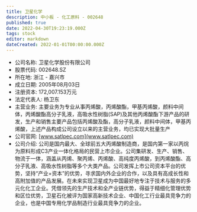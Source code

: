 ```yaml
---
title: 卫星化学
description: 中小板 - 化工原料 - 002648
published: true
date: 2022-04-30T19:23:19.000Z
tags: stock
editor: markdown
dateCreated: 2022-01-01T00:00:00.000Z
---
```


- 公司名称: 卫星化学股份有限公司
- 股票代码: 002648.SZ
- 所在地: 浙江 - 嘉兴市
- 成立日期: 2005年08月03日
- 注册资本: 172,007.153万元
- 法定代表人: 杨卫东
- 主营业务: 主要业务为专业从事丙烯酸，丙烯酸酯，甲基丙烯酸，颜料中间体，丙烯酸酯高分子乳液，高吸水性树脂(SAP)及其他丙烯酸酯下游产品的研发，生产和销售主要产品包括丙烯酸及酯，高分子乳液，颜料中间体，甲基丙烯酸，上述产品构成公司设立以来的主营业务，均已实现大批量生产
- 公司官网: [www.satlpec.com](www.satlpec.com)
- 公司介绍: 公司是国内最大、全球前五大丙烯酸制造商，是国内第一家以丙烷为原料形成C3产业一体化格局的民营上市企业。公司集研发、生产、销售、物流于一体，涵盖从丙烯、聚丙烯、丙烯酸、高纯度丙烯酸，到丙烯酸酯、高分子乳液、高吸水性树脂等多个大类产品。公司发挥上市公司资本平台的优势，坚持“产业+资本”的优势，寻求国内外企业的合作，以及具有高成长性和高附加值的产品发展。在未来实现卫星成为中国最好地专注于技术与服务的多元化化工企业。凭借领先的生产技术和全产业链优势，得益于精细化管理优势和区位优势，卫星石化被评为国家高新技术企业、中国化工行业最具竞争力的企业，也是中国专用化学品制造行业最具竞争力的企业。


